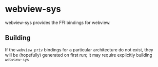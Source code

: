 # webview-sys
webview-sys provides the FFI bindings for webview.

## Building
If the `webview_priv` bindings for a particular architecture do not exist, they will be (hopefully) generated on first run; it may require
explicitly building `webview-sys` 

